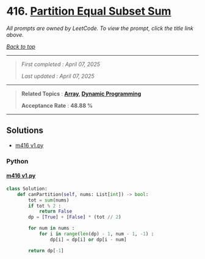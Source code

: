 # 416. [Partition Equal Subset Sum](<https://leetcode.com/problems/partition-equal-subset-sum>)

*All prompts are owned by LeetCode. To view the prompt, click the title link above.*

*[Back to top](<../README.md>)*

------

> *First completed : April 07, 2025*
>
> *Last updated : April 07, 2025*

------

> **Related Topics** : **[Array](<by_topic/Array.md>), [Dynamic Programming](<by_topic/Dynamic Programming.md>)**
>
> **Acceptance Rate** : **48.88 %**

------

## Solutions

- [m416 v1.py](<../my-submissions/m416 v1.py>)
### Python
#### [m416 v1.py](<../my-submissions/m416 v1.py>)
```Python
class Solution:
    def canPartition(self, nums: List[int]) -> bool:
        tot = sum(nums)
        if tot % 2 :
            return False
        dp = [True] + [False] * (tot // 2)

        for num in nums :
            for i in range(len(dp) - 1, num - 1, -1) :
                dp[i] = dp[i] or dp[i - num]

        return dp[-1]

```

